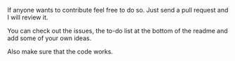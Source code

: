 If anyone wants to contribute feel free to do so. Just send a pull request and I will review it.

You can check out the issues, the to-do list at the bottom of the readme and add some of your own ideas.

Also make sure that the code works.
